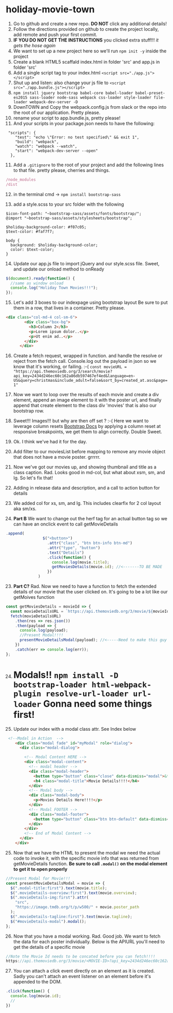 # holiday-movie-town

1. Go to github and create a new repo. **DO NOT** click any additional details!
2. Follow the directions provided on github to create the project locally, add remote and push your first commit.
3. **IF YOU DO NOT GET THE INSTRUCTIONS** you clicked extra stuff!!! _it gets the hose again_
4. We want to set up a new project here so we'll run `npm init -y` inside the project
5. Create a blank HTML5 scaffald index.html in folder 'src' and app.js in folder 'src'
6. Add a single script tag to your index.html
   `<script src="./app.js"></script>`
7. Shut up and listen: also change your js file to
   `<script src="./app.bundle.js"></script>`
8. `npm install jquery bootstrap babel-core babel-loader babel-preset-es2015 sass-loader node-sass webpack css-loader style-loader file-loader webpack-dev-server -D`
9. DownTOWN and Copy the webpack.config.js from slack or the repo into the root of our application. Pretty please.
10. rename your script to app.bundle.js, pretty please!
11. And your scripts in your package.json needs to have the following:

```
 "scripts": {
    "test": "echo \"Error: no test specified\" && exit 1",
    "build": "webpack",
    "watch": "webpack --watch",
    "start": "webpack-dev-server --open"
  },
```

11. Add a `.gitignore` to the root of your project and add the following lines to that file. pretty please, cherries and things.

```js
/node_modules
/dist
```

12. in the terminal cmd -> `npm install bootstrap-sass`

13. add a style.scss to your src folder with the following

```
$icon-font-path: "~bootstrap-sass/assets/fonts/bootstrap/";
@import "~bootstrap-sass/assets/stylesheets/bootstrap";

$holiday-background-color: #f07c05;
$text-color: #faf7f7;

body {
  background: $holiday-background-color;
  color: $text-color;
}
```

14. Update our app.js file to import jQuery and our style.scss file. Sweet, and update our onload method to onReady

```js
$(document).ready(function() {
  //same as window onload
  console.log("Holiday Town Movies!!!");
});
```

15. Let's add 3 boxes to our indexpage using bootstrap layout
    Be sure to put them in a row, that lives in a container. Pretty please.

```HTML
<div class="col-md-4 col-sm-6">
        <div class="box-bg">
          <h3>Column 2</h3>
          <p>Lorem ipsum dolor..</p>
          <p>Ut enim ad..</p>
        </div>
      </div>
```

16. Create a fetch request, wrapped in function. and handle the resolve or reject from the fetch call. Console.log out the payload in json so we know that it's working, or failing. :-(
    `const movieURL = "https://api.themoviedb.org/3/search/movie?api_key=2434d246ec60c162a86db597467ef4ed&language=en-US&query=christmas&include_adult=false&sort_by=created_at.asc&page=1"`

17. Now we want to loop over the results of each movie and create a div element, append an image element to it with the poster url, and finally append that create element to the class div 'movies' that is also our bootstrap row.

18. Sweet!!! Images!!! but why are then off set ? :-( Here we want to leverage column resets [Bootstrap Docs](https://getbootstrap.com/docs/3.3/css/) by applying a column reset at responsive breakpoints, we get them to align correctly. Double Sweet.

19. Ok. I think we've had it for the day.

20. Add filter to our moviesList before mapping to remove any movie object that does not have a movie poster. grrrrr.

21. Now we've got our movies up, and showing thumbnail and title as a class caption. Rad. Looks good in md-col, but what about xsm, sm, and lg. So let's fix that!

22. Adding in release data and description, and a call to action button for details

23. We added col for xs, sm, and lg. This includes clearfix for 2 col layout aka sm/xs.

24. **Part B** We want to change out the herf tag for an actual button tag so we can have an onclick event to call getMovieDetails

```js
.append(
                $("<button>")
                  .attr("class", "btn btn-info btn-md")
                  .attr("type", "button")
                  .text("Details")
                  .click(function() {
                    console.log(movie.title);
                    getMoviesDetails(movie.id); //<-------TO BE MADE
                  })
              )
```

23. **Part C?** Rad. Now we need to have a function to fetch the extended details of our movie that the user clicked on. It's going to be a lot like our getMoives function

```js
const getMoviesDetails = movieId => {
  const movieDetailsURL = `https://api.themoviedb.org/3/movie/${movieId}?api_key=2434d246ec60c162a86db597467ef4ed`;
  fetch(movieDetailsURL)
    .then(res => res.json())
    .then(payload => {
      console.log(payload);
      //Present Modal!!!!
      presentMovieDetailsModal(payload); //<-----Need to make this guy next!
    })
    .catch(err => console.log(err));
};
```

24. # Modals!! `npm install -D bootstrap-loader html-webpack-plugin resolve-url-loader url-loader` Gonna need some things first!

25. Update our index with a modal class attr. See Index below

```html
 <!--Modal in Action  -->
    <div class="modal fade" id="myModal" role="dialog">
      <div class="modal-dialog">

        <!-- Modal Content HERE -->
        <div class="modal-content">
          <!-- modal header -->
          <div class="modal-header">
            <button type="button" class="close" data-dismiss="modal">&times;</button>
            <h4 class="modal-title">Movie Details!!!!</h4>
          </div>
          <!-- Modal body -->
          <div class="modal-body">
            <p>Movies Details Here!!!!</p>
          </div>
          <!-- Modal FOOTER -->
          <div class="modal-footer">
            <button type="button" class="btn btn-default" data-dismiss="modal">Close</button>
          </div>
        </div>
        <!-- End of Modal Content -->
      </div>
    </div>
```

25. Now that we have the HTML to present the modal we need the actual code to invoke it, with the specific movie info that was returned from getMovieDetails function.
    **Be sure to call `.modal()` on the modal element to get it to open properly**

```js
//Present Modal for Movie!!!
const presentMovieDetailsModal = movie => {
  $(".modal-title:first").text(movie.title);
  $(".movieDetails-overview:first").text(movie.overview);
  $(".movieDetails-img:first").attr(
    "src",
    "https://image.tmdb.org/t/p/w500/" + movie.poster_path
  );
  $(".movieDetails-tagline:first").text(movie.tagline);
  $("#movieDetails-modal").modal();
};
```

26. Now that you have a modal working. Rad. Good job. We want to fetch the data for each poster individually. Below is the APIURL you'll need to get the details of a specific movie

```js
//Note the Movie Id needs to be concated before you can fetch!!!!
https://api.themoviedb.org/3/movie/<MOVIE-ID>?api_key=2434d246ec60c162a86db597467ef4ed
```

27. You can attach a click event directly on an element as it is created. Sadly you can't attach an event listener on an element before it's appended to the DOM.

```js
.click(function() {
  console.log(movie.id);
  //
})
```
